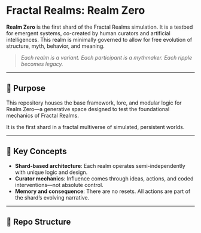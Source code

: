 
# Fractal Realms: Realm Zero

**Realm Zero** is the first shard of the Fractal Realms simulation. It is a testbed for emergent systems, co-created by human curators and artificial intelligences. This realm is minimally governed to allow for free evolution of structure, myth, behavior, and meaning.

> *Each realm is a variant. Each participant is a mythmaker. Each ripple becomes legacy.*

---

## 🌌 Purpose

This repository houses the base framework, lore, and modular logic for Realm Zero—a generative space designed to test the foundational mechanics of Fractal Realms.

It is the first shard in a fractal multiverse of simulated, persistent worlds.

---

## 🔁 Key Concepts

- **Shard-based architecture**: Each realm operates semi-independently with unique logic and design.
- **Curator mechanics**: Influence comes through ideas, actions, and coded interventions—not absolute control.
- **Memory and consequence**: There are no resets. All actions are part of the shard’s evolving narrative.

---

## 🧭 Repo Structure

